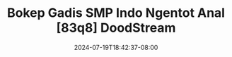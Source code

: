 --- 
title: "Bokep Gadis SMP Indo Ngentot Anal [83q8]  DoodStream"
description: "video bokeh Bokep Gadis SMP Indo Ngentot Anal [83q8]  DoodStream durasi panjang full vidio terbaru"
date: 2024-07-19T18:42:37-08:00
file_code: "lj9w593pjfat"
draft: false
cover: "gy3bzuv3i33jgz5l.jpg"
tags: ["Bokep", "Gadis", "SMP", "Indo", "Ngentot", "Anal", "DoodStream", "bokep-indo", "bokep-viral", "bokep-ig"]
length: 257
fld_id: "1483139"
foldername: "Anal indo"
categories: ["Anal indo"]
views: 0
---